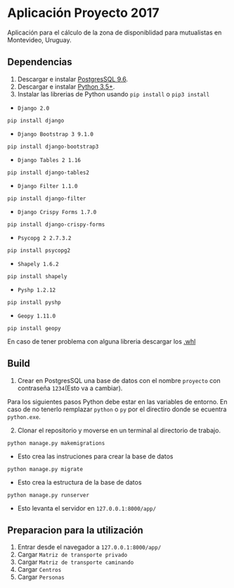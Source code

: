 # Aplicación Proyecto 2017

Aplicación para el cálculo de la zona de disponiblidad para mutualistas en Montevideo, Uruguay.


## Dependencias

1. Descargar e instalar [PostgresSQL 9.6](https://www.openscg.com/bigsql/postgresql/installers.jsp/).
2. Descargar e instalar [Python 3.5+](https://www.python.org). 
3. Instalar las librerias de Python usando `pip install` o `pip3 install`
* `Django 2.0`
```
pip install django
```
* `Django Bootstrap 3 9.1.0`
```
pip install django-bootstrap3
```
* `Django Tables 2 1.16`
```
pip install django-tables2
```
* `Django Filter 1.1.0`
```
pip install django-filter
```
* `Django Crispy Forms 1.7.0`
```
pip install django-crispy-forms
```
* `Psycopg 2 2.7.3.2`
```
pip install psycopg2
```
* `Shapely 1.6.2`
```
pip install shapely
```
* `Pyshp 1.2.12`
```
pip install pyshp
```
* `Geopy 1.11.0`
```
pip install geopy
```
En caso de tener problema con alguna libreria descargar los [.whl](https://www.lfd.uci.edu/~gohlke/pythonlibs/)
## Build

1. Crear en PostgresSQL una base de datos con el nombre `proyecto` con contraseña `1234`(Esto va a cambiar).

Para los siguientes pasos Python debe estar en las variables de entorno. En caso de no tenerlo remplazar `python` o `py` por el directiro donde se ecuentra `python.exe`. 

2. Clonar el repositorio y moverse en un terminal al directorio de trabajo.

```
python manage.py makemigrations
```
* Esto crea las instruciones para crear la base de datos

```
python manage.py migrate
```
* Esto crea la estructura de la base de datos
```
python manage.py runserver
```
* Esto levanta el servidor en `127.0.0.1:8000/app/`

## Preparacion para la utilización

1. Entrar desde el navegador a `127.0.0.1:8000/app/`
2. Cargar `Matriz de transporte privado`
3. Cargar `Matriz de transporte caminando`
4. Cargar `Centros`
5. Cargar `Personas`
